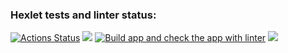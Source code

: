 ### Hexlet tests and linter status:
[![Actions Status](https://github.com/punchybunchy/java-project-lvl1/workflows/hexlet-check/badge.svg)](https://github.com/punchybunchy/java-project-lvl1/actions)
<a href="https://codeclimate.com/github/punchybunchy/java-project-lvl1/maintainability"><img src="https://api.codeclimate.com/v1/badges/3e49d5025f1e6b5e8d7e/maintainability" /></a>
[![Build app and check the app with linter](https://github.com/punchybunchy/java-project-lvl1/actions/workflows/app-linter-check.yml/badge.svg)](https://github.com/punchybunchy/java-project-lvl1/actions/workflows/app-linter-check.yml)
<a href="https://asciinema.org/a/cnxQ6Xp7Hq9WOqJy3SRo5TNXu" target="_blank"><img src="https://asciinema.org/a/cnxQ6Xp7Hq9WOqJy3SRo5TNXu.svg" /></a>
